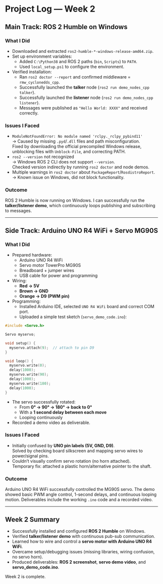 # Project Log — Week 2

## Main Track: ROS 2 Humble on Windows

### What I Did
- Downloaded and extracted `ros2-humble-*-windows-release-amd64.zip`.
- Set up environment variables:
  - Added `C:\Python38` and ROS 2 paths (`bin`, `Scripts`) to `PATH`.
  - Used `local_setup.ps1` to configure the environment.
- Verified installation:
  - Ran `ros2 doctor --report` and confirmed middleware = `rmw_cyclonedds_cpp`.
  - Successfully launched the **talker** node (`ros2 run demo_nodes_cpp talker`).
  - Successfully launched the **listener** node (`ros2 run demo_nodes_cpp listener`).
  - Messages were published as `"Hello World: XXXX"` and received correctly.

### Issues I Faced
- `ModuleNotFoundError: No module named 'rclpy._rclpy_pybind11'`  
  → Caused by missing `.pyd`/`.dll` files and path misconfiguration.  
 Fixed by downloading the official precompiled Windows release, unblocking files with `Unblock-File`, and correcting PATH.
- `ros2 --version` not recognized  
  → Windows ROS 2 CLI does not support `--version`.  
 Checked version indirectly by running `ros2 doctor` and node demos.
- Multiple warnings in `ros2 doctor` about `PackageReport`/`RosdistroReport`.  
  → Known issue on Windows, did not block functionality.

### Outcome
ROS 2 Humble is now running on Windows. I can successfully run the **talker/listener demo**, which continuously loops publishing and subscribing to messages.

---

## Side Track: Arduino UNO R4 WiFi + Servo MG90S

### What I Did
- Prepared hardware:
  - Arduino UNO R4 WiFi
  - Servo motor TowerPro MG90S
  - Breadboard + jumper wires
  - USB cable for power and programming
- Wiring:
  - **Red → 5V**
  - **Brown → GND**
  - **Orange → D9 (PWM pin)**
- Programming:
  - Installed Arduino IDE, selected `UNO R4 WiFi` board and correct COM port.
  - Uploaded a simple test sketch (`servo_demo_code.ino`):

```cpp
#include <Servo.h>

Servo myservo;

void setup() {
  myservo.attach(9);  // attach to pin D9
}

void loop() {
  myservo.write(0);
  delay(1000);
  myservo.write(90);
  delay(1000);
  myservo.write(180);
  delay(1000);
}
```

- The servo successfully rotated:
  - From **0° → 90° → 180° → back to 0°**
  - With a **1 second delay between each move**
  - Looping continuously
- Recorded a demo video as deliverable.

### Issues I Faced
- Initially confused by **UNO pin labels (5V, GND, D9)**.  
 Solved by checking board silkscreen and mapping servo wires to power/signal pins.
- Couldn’t visually confirm servo rotation (no horn attached).  
 Temporary fix: attached a plastic horn/alternative pointer to the shaft.

### Outcome
Arduino UNO R4 WiFi successfully controlled the MG90S servo. The demo showed basic PWM angle control, 1-second delays, and continuous looping motion. Deliverables include the working `.ino` code and a recorded video.

---

## Week 2 Summary
- Successfully installed and configured **ROS 2 Humble** on Windows.  
- Verified **talker/listener demo** with continuous pub-sub communication.  
- Learned how to wire and control a **servo motor with Arduino UNO R4 WiFi**.  
- Overcame setup/debugging issues (missing libraries, wiring confusion, no servo horn).  
- Produced deliverables: **ROS 2 screenshot**, **servo demo video**, and **servo_demo_code.ino**.

 Week 2 is complete.
